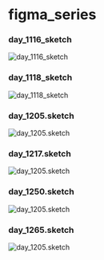 # figma_series

<h3>day_1116_sketch</h3>
<img src="https://user-images.githubusercontent.com/58973431/115120059-1b8bab80-9fb4-11eb-8d30-a932c4365548.png" alt="day_1116_sketch"/>

<h3>day_1118_sketch</h3>
<img src="https://user-images.githubusercontent.com/58973431/115120097-58f03900-9fb4-11eb-880b-0535ce598ab9.jpg" alt="day_1118_sketch"/>

<h3>day_1205.sketch</h3>
<img src="https://user-images.githubusercontent.com/58973431/115120460-555db180-9fb6-11eb-95bf-833da1ddc13b.png" alt="day_1205.sketch"/>


<h3>day_1217.sketch</h3>
<img src="" alt="day_1205.sketch"/>


<h3>day_1250.sketch</h3>
<img src="" alt="day_1205.sketch"/>


<h3>day_1265.sketch</h3>
<img src="" alt="day_1205.sketch"/>
